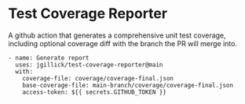 # Test Coverage Reporter

A github action that generates a comprehensive unit test coverage, including optional coverage diff with the branch the PR
will merge into.

```
- name: Generate report
  uses: jgillick/test-coverage-reporter@main
  with:
    coverage-file: coverage/coverage-final.json
    base-coverage-file: main-branch/coverage/coverage-final.json
    access-token: ${{ secrets.GITHUB_TOKEN }}
```
